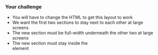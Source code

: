 ### Your challenge
- You will have to change the HTML to get this layout to work
- We want the first two sections to stay next to each other at large screens
- The new section must be full-width underneath the other two at large screens
- The new section must stay inside the <main> element
